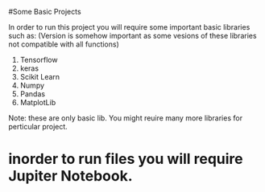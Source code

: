 #Some Basic Projects 

In order to run this project you will require some important basic libraries such as:
(Version is somehow important as some vesions of these libraries not compatible with all functions)

1) Tensorflow
2) keras
3) Scikit Learn
4) Numpy
5) Pandas
6) MatplotLib

Note: these are only basic lib. You might reuire many more libraries for perticular project. 

# inorder to run files you will require Jupiter Notebook.